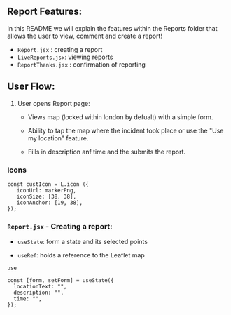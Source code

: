 ## Report Features:

In this README we will explain the features within the Reports folder that allows the user to view, comment and create a report!

- `Report.jsx` : creating a report
- `LiveReports.jsx`: viewing reports
- `ReportThanks.jsx` : confirmation of reporting

## User Flow:

1. User opens Report page:
    - Views map (locked within london by defualt) with a simple form. 

    - Ability to tap the map where the incident took place or use the "Use my location" feature.

    - Fills in description anf time and the submits the report. 

### Icons
 ```
 const custIcon = L.icon ({
    iconUrl: markerPng,
    iconSize: [38, 38],
    iconAnchor: [19, 38],
});
 ```

### `Report.jsx` - Creating a report:

- `useState`: form a state and its selected points

- `useRef`: holds a reference to the Leaflet map

`use`
```
const [form, setForm] = useState({
  locationText: "",  
  description: "",   
  time: "",          
});
```